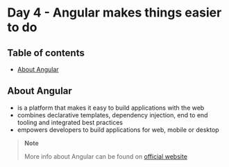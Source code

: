 # Day 4 - Angular makes things easier to do

## Table of contents

- [About Angular](#about-angular)

## About Angular

- is a platform that makes it easy to build applications with the web
- combines declarative templates, dependency injection, end to end tooling and integrated best practices
- empowers developers to build applications for web, mobile or desktop

> **Note**
>
> More info about Angular can be found on [official website](https://angular.io)